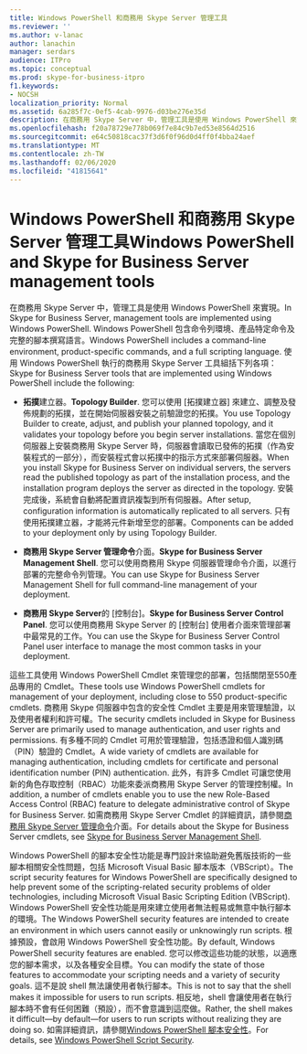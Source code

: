 ```yaml
---
title: Windows PowerShell 和商務用 Skype Server 管理工具
ms.reviewer: ''
ms.author: v-lanac
author: lanachin
manager: serdars
audience: ITPro
ms.topic: conceptual
ms.prod: skype-for-business-itpro
f1.keywords:
- NOCSH
localization_priority: Normal
ms.assetid: 6a285f7c-0ef5-4cab-9976-d03be276e35d
description: 在商務用 Skype Server 中，管理工具是使用 Windows PowerShell 來實現。 Windows PowerShell 包含命令列環境、產品特定命令及完整的腳本撰寫語言。 使用 Windows PowerShell 執行的商務用 Skype Server 工具組括下列各項：
ms.openlocfilehash: f20a78729e778b069f7e84c9b7ed53e8564d2516
ms.sourcegitcommit: e64c50818cac37f3d6f0f96d0d4ff0f4bba24aef
ms.translationtype: MT
ms.contentlocale: zh-TW
ms.lasthandoff: 02/06/2020
ms.locfileid: "41815641"
---
```

# <a name="windows-powershell-and-skype-for-business-server-management-tools"></a><span data-ttu-id="2a547-105">Windows PowerShell 和商務用 Skype Server 管理工具</span><span class="sxs-lookup"><span data-stu-id="2a547-105">Windows PowerShell and Skype for Business Server management tools</span></span>
 
<span data-ttu-id="2a547-106">在商務用 Skype Server 中，管理工具是使用 Windows PowerShell 來實現。</span><span class="sxs-lookup"><span data-stu-id="2a547-106">In Skype for Business Server, management tools are implemented using Windows PowerShell.</span></span> <span data-ttu-id="2a547-107">Windows PowerShell 包含命令列環境、產品特定命令及完整的腳本撰寫語言。</span><span class="sxs-lookup"><span data-stu-id="2a547-107">Windows PowerShell includes a command-line environment, product-specific commands, and a full scripting language.</span></span> <span data-ttu-id="2a547-108">使用 Windows PowerShell 執行的商務用 Skype Server 工具組括下列各項：</span><span class="sxs-lookup"><span data-stu-id="2a547-108">Skype for Business Server tools that are implemented using Windows PowerShell include the following:</span></span> 
  
- <span data-ttu-id="2a547-109">**拓撲**建立器。</span><span class="sxs-lookup"><span data-stu-id="2a547-109">**Topology Builder**.</span></span> <span data-ttu-id="2a547-110">您可以使用 [拓撲建立器] 來建立、調整及發佈規劃的拓撲，並在開始伺服器安裝之前驗證您的拓撲。</span><span class="sxs-lookup"><span data-stu-id="2a547-110">You use Topology Builder to create, adjust, and publish your planned topology, and it validates your topology before you begin server installations.</span></span> <span data-ttu-id="2a547-111">當您在個別伺服器上安裝商務用 Skype Server 時，伺服器會讀取已發佈的拓撲（作為安裝程式的一部分），而安裝程式會以拓撲中的指示方式來部署伺服器。</span><span class="sxs-lookup"><span data-stu-id="2a547-111">When you install Skype for Business Server on individual servers, the servers read the published topology as part of the installation process, and the installation program deploys the server as directed in the topology.</span></span> <span data-ttu-id="2a547-112">安裝完成後，系統會自動將配置資訊複製到所有伺服器。</span><span class="sxs-lookup"><span data-stu-id="2a547-112">After setup, configuration information is automatically replicated to all servers.</span></span> <span data-ttu-id="2a547-113">只有使用拓撲建立器，才能將元件新增至您的部署。</span><span class="sxs-lookup"><span data-stu-id="2a547-113">Components can be added to your deployment only by using Topology Builder.</span></span>
    
- <span data-ttu-id="2a547-114">**商務用 Skype Server 管理命令**介面。</span><span class="sxs-lookup"><span data-stu-id="2a547-114">**Skype for Business Server Management Shell**.</span></span> <span data-ttu-id="2a547-115">您可以使用商務用 Skype 伺服器管理命令介面，以進行部署的完整命令列管理。</span><span class="sxs-lookup"><span data-stu-id="2a547-115">You can use Skype for Business Server Management Shell for full command-line management of your deployment.</span></span>
    
- <span data-ttu-id="2a547-116">**商務用 Skype Server**的 [控制台]。</span><span class="sxs-lookup"><span data-stu-id="2a547-116">**Skype for Business Server Control Panel**.</span></span> <span data-ttu-id="2a547-117">您可以使用商務用 Skype Server 的 [控制台] 使用者介面來管理部署中最常見的工作。</span><span class="sxs-lookup"><span data-stu-id="2a547-117">You can use the Skype for Business Server Control Panel user interface to manage the most common tasks in your deployment.</span></span>
    
<span data-ttu-id="2a547-118">這些工具使用 Windows PowerShell Cmdlet 來管理您的部署，包括關閉至550產品專用的 Cmdlet。</span><span class="sxs-lookup"><span data-stu-id="2a547-118">These tools use Windows PowerShell cmdlets for management of your deployment, including close to 550 product-specific cmdlets.</span></span> <span data-ttu-id="2a547-119">商務用 Skype 伺服器中包含的安全性 Cmdlet 主要是用來管理驗證，以及使用者權利和許可權。</span><span class="sxs-lookup"><span data-stu-id="2a547-119">The security cmdlets included in Skype for Business Server are primarily used to manage authentication, and user rights and permissions.</span></span> <span data-ttu-id="2a547-120">有多種不同的 Cmdlet 可用於管理驗證，包括憑證和個人識別碼（PIN）驗證的 Cmdlet。</span><span class="sxs-lookup"><span data-stu-id="2a547-120">A wide variety of cmdlets are available for managing authentication, including cmdlets for certificate and personal identification number (PIN) authentication.</span></span> <span data-ttu-id="2a547-121">此外，有許多 Cmdlet 可讓您使用新的角色存取控制（RBAC）功能來委派商務用 Skype Server 的管理控制權。</span><span class="sxs-lookup"><span data-stu-id="2a547-121">In addition, a number of cmdlets enable you to use the new Role-Based Access Control (RBAC) feature to delegate administrative control of Skype for Business Server.</span></span> <span data-ttu-id="2a547-122">如需商務用 Skype Server Cmdlet 的詳細資訊，請參閱[商務用 Skype Server 管理命令](../../manage/management-shell.md)介面。</span><span class="sxs-lookup"><span data-stu-id="2a547-122">For details about the Skype for Business Server cmdlets, see [Skype for Business Server Management Shell](../../manage/management-shell.md).</span></span>
  
<span data-ttu-id="2a547-123">Windows PowerShell 的腳本安全性功能是專門設計來協助避免舊版技術的一些腳本相關安全性問題，包括 Microsoft Visual Basic 腳本版本（VBScript）。</span><span class="sxs-lookup"><span data-stu-id="2a547-123">The script security features for Windows PowerShell are specifically designed to help prevent some of the scripting-related security problems of older technologies, including Microsoft Visual Basic Scripting Edition (VBScript).</span></span> <span data-ttu-id="2a547-124">Windows PowerShell 安全性功能是用來建立使用者無法輕易或無意中執行腳本的環境。</span><span class="sxs-lookup"><span data-stu-id="2a547-124">The Windows PowerShell security features are intended to create an environment in which users cannot easily or unknowingly run scripts.</span></span> <span data-ttu-id="2a547-125">根據預設，會啟用 Windows PowerShell 安全性功能。</span><span class="sxs-lookup"><span data-stu-id="2a547-125">By default, Windows PowerShell security features are enabled.</span></span> <span data-ttu-id="2a547-126">您可以修改這些功能的狀態，以適應您的腳本需求，以及各種安全目標。</span><span class="sxs-lookup"><span data-stu-id="2a547-126">You can modify the state of those features to accommodate your scripting needs and a variety of security goals.</span></span> <span data-ttu-id="2a547-127">這不是說 shell 無法讓使用者執行腳本。</span><span class="sxs-lookup"><span data-stu-id="2a547-127">This is not to say that the shell makes it impossible for users to run scripts.</span></span> <span data-ttu-id="2a547-128">相反地，shell 會讓使用者在執行腳本時不會有任何困難（預設），而不會意識到這麼做。</span><span class="sxs-lookup"><span data-stu-id="2a547-128">Rather, the shell makes it difficult—by default—for users to run scripts without realizing they are doing so.</span></span> <span data-ttu-id="2a547-129">如需詳細資訊，請參閱[Windows PowerShell 腳本安全性](https://go.microsoft.com/fwlink/p/?LinkId=213145)。</span><span class="sxs-lookup"><span data-stu-id="2a547-129">For details, see [Windows PowerShell Script Security](https://go.microsoft.com/fwlink/p/?LinkId=213145).</span></span>
  

